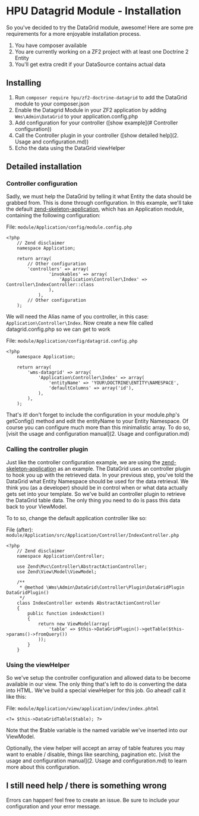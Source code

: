 # HPU Datagrid Module - Installation
So you've decided to try the DataGrid module, awesome! Here are some pre requirements for a more enjoyable installation process. 

1. You have composer available
2. You are currently working on a ZF2 project with at least one Doctrine 2 Entity
3. You'll get extra credit if your DataSource contains actual data

## Installing

1. Run `composer require hpu/zf2-doctrine-datagrid` to add the DataGrid module to your composer.json
2. Enable the Datagrid Module in your ZF2 application by adding `Wms\Admin\DataGrid` to your application.config.php
3. Add configuration for your controller ([show example](# Controller configuration))
4. Call the Controller plugin in your controller ([show detailed help](2. Usage and configuration.md))
5. Echo the data using the DataGrid viewHelper

## Detailed installation
### Controller configuration
Sadly, we must help the DataGrid by telling it what Entity the data should be grabbed from. This is done through configuration.
In this example, we'll take the default [zend-skeleton-application](https://github.com/zendframework/ZendSkeletonApplication), which has an Application module, containing the following configuration:

File: `module/Application/config/module.config.php`


    <?php
        // Zend disclaimer
        namespace Application;
            
        return array(
            // Other configuration
            'controllers' => array(
                    'invokables' => array(
                        'Application\Controller\Index' => Controller\IndexController::class
                    ),
                ),
            // Other configuration
        );
            
We will need the Alias name of you controller, in this case: `Application\Controller\Index`. Now create a new file called datagrid.config.php so we can get to work

File: `module/Application/config/datagrid.config.php`

    <?php
        namespace Application;
        
        return array(
            'wms-datagrid' => array(
                'Application\Controller\Index' => array(
                    'entityName' => 'YOUR\DOCTRINE\ENTITY\NAMESPACE',
                    'defaultColumns' => array('id'),
                ),
            ),
        );
        
That's it! don't forget to include the configuration in your module.php's getConfig() method and edit the entityName to your Entity Namespace.
Of course  you can configure much more than this minimalistic array. To do so, [visit the usage and configuration manual](2. Usage and configuration.md)

### Calling the controller plugin
Just like the controller configuration example, we are using the [zend-skeleton-application](https://github.com/zendframework/ZendSkeletonApplication) as an example. 
The DataGrid uses an controller plugin to hook you up with the retrieved data. In your previous step, you've told the DataGrid what Entity Namespace should be used for the data retrieval.
We think you (as a developer) should be in control when or what data actually gets set into your template. So we've build an controller plugin to retrieve the DataGrid table data.
The only thing you need to do is pass this data back to your ViewModel.

To to so, change the default application controller like so:

File (after): `module/Application/src/Application/Controller/IndexController.php`

    <?php
        // Zend disclaimer
        namespace Application\Controller;
        
        use Zend\Mvc\Controller\AbstractActionController;
        use Zend\View\Model\ViewModel;
        
        /**
         * @method \Wms\Admin\DataGrid\Controller\Plugin\DataGridPlugin DataGridPlugin()
         */
        class IndexController extends AbstractActionController
        {
            public function indexAction()
            {
                return new ViewModel(array(
                    'table' => $this->DataGridPlugin()->getTable($this->params()->fromQuery())
                ));
            }
        }

### Using the viewHelper
So we've setup the controller configuration and allowed data to be become available in our view.
The only thing that's left to do is converting the data into HTML. We've build a special viewHelper for this job. Go ahead! call it like this:

File: `module/Application/view/application/index/index.phtml`

    <?= $this->DataGridTable($table); ?>
    
Note that the $table variable is the named variable we've inserted into our ViewModel.

Optionally, the view helper will accept an array of table features you may want to enable / disable, things like searching, pagination etc.
[visit the usage and configuration manual](2. Usage and configuration.md) to learn more about this configuration.

## I still need help / there is something wrong

Errors can happen! feel free to create an issue. Be sure to include your configuration and your error message.